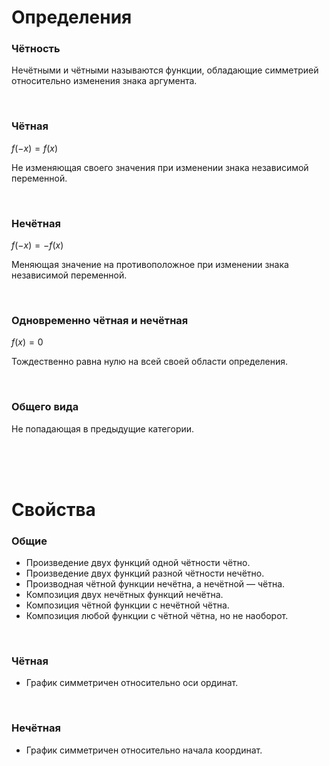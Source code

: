 # Определения

### Чётность
Нечётными и чётными называются функции, обладающие симметрией относительно изменения знака аргумента.

<Br>

### Чётная

$f(-x) = f(x)$

Не изменяющая своего значения при изменении знака независимой переменной.

<Br>

### Нечётная

$f(-x) = -f(x)$

Меняющая значение на противоположное при изменении знака независимой переменной.

<Br>

### Одновременно чётная и нечётная

$f(x) = 0$

Тождественно равна нулю на всей своей области определения.

<Br>

### Общего вида

Не попадающая в предыдущие категории.

<Br><Br><Br>

# Свойства

### Общие

- Произведение двух функций одной чётности чётно.
- Произведение двух функций разной чётности нечётно.
- Производная чётной функции нечётна, а нечётной — чётна.
- Композиция двух нечётных функций нечётна.
- Композиция чётной функции с нечётной чётна.
- Композиция любой функции с чётной чётна, но не наоборот.

<Br>

### Чётная

- График симметричен относительно оси ординат.

<Br>

### Нечётная

- График симметричен относительно начала координат.